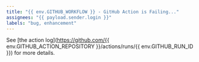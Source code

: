 ```yaml
---
title: "{{ env.GITHUB_WORKFLOW }} - GitHub Action is Failing..."
assignees: "{{ payload.sender.login }}"
labels: "bug, enhancement"
---
```


See [the action log](https://github.com/{{ env.GITHUB_ACTION_REPOSITORY }}/actions/runs/{{ env.GITHUB_RUN_ID }}) for more details.
